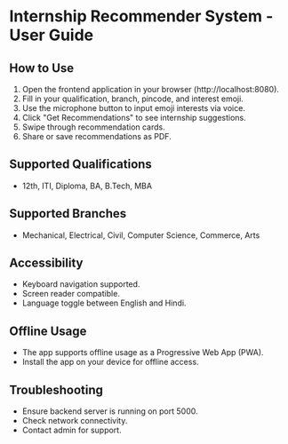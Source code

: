 # Internship Recommender System - User Guide

## How to Use

1. Open the frontend application in your browser (http://localhost:8080).
2. Fill in your qualification, branch, pincode, and interest emoji.
3. Use the microphone button to input emoji interests via voice.
4. Click "Get Recommendations" to see internship suggestions.
5. Swipe through recommendation cards.
6. Share or save recommendations as PDF.

## Supported Qualifications
- 12th, ITI, Diploma, BA, B.Tech, MBA

## Supported Branches
- Mechanical, Electrical, Civil, Computer Science, Commerce, Arts

## Accessibility
- Keyboard navigation supported.
- Screen reader compatible.
- Language toggle between English and Hindi.

## Offline Usage
- The app supports offline usage as a Progressive Web App (PWA).
- Install the app on your device for offline access.

## Troubleshooting
- Ensure backend server is running on port 5000.
- Check network connectivity.
- Contact admin for support.
